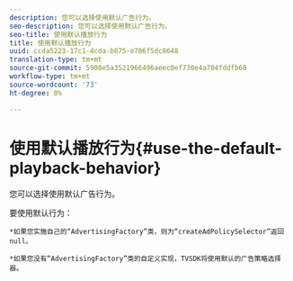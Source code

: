 ```yaml
---
description: 您可以选择使用默认广告行为。
seo-description: 您可以选择使用默认广告行为。
seo-title: 使用默认播放行为
title: 使用默认播放行为
uuid: ccda5223-17c1-4cda-b875-e706f5dc8648
translation-type: tm+mt
source-git-commit: 5908e5a3521966496aeec0ef730e4a704fddfb68
workflow-type: tm+mt
source-wordcount: '73'
ht-degree: 0%

---
```



# 使用默认播放行为{#use-the-default-playback-behavior}

您可以选择使用默认广告行为。

要使用默认行为：

    *如果您实施自己的“AdvertisingFactory”类，则为“createAdPolicySelector”返回null。
    
    *如果您没有“AdvertisingFactory”类的自定义实现，TVSDK将使用默认的广告策略选择器。